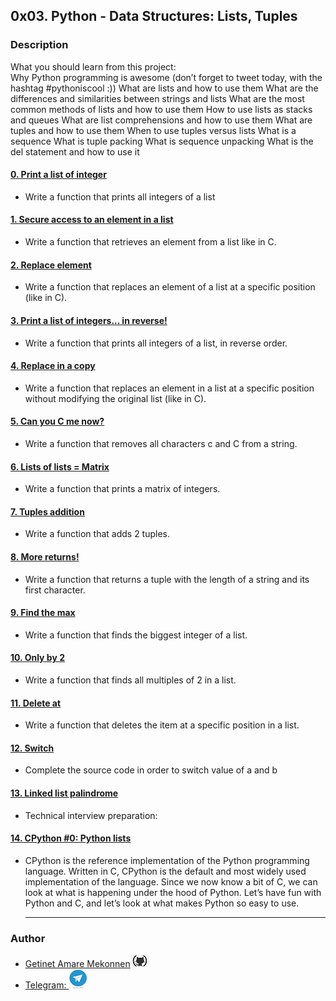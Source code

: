 ## 0x03. Python - Data Structures: Lists, Tuples
### Description
What you should learn from this project:
<br/>
Why Python programming is awesome (don’t forget to tweet today, with the hashtag #pythoniscool :)) What are lists and how to use them What are the differences and similarities between strings and lists What are the most common methods of lists and how to use them How to use lists as stacks and queues What are list comprehensions and how to use them What are tuples and how to use them When to use tuples versus lists What is a sequence What is tuple packing What is sequence unpacking What is the del statement and how to use it <br/>
#### [0. Print a list of integer](https://github.com/getinet1221/alx-higher_level_programming/blob/master/0x03-python-data_structures/0-print_list_integer.py)
-  Write a function that prints all integers of a list
#### [1. Secure access to an element in a list](https://github.com/getinet1221/alx-higher_level_programming/blob/master/0x03-python-data_structures/1-element_at.py)
-  Write a function that retrieves an element from a list like in C.
#### [2. Replace element](https://github.com/getinet1221/alx-higher_level_programming/blob/master/0x03-python-data_structures/2-replace_in_list.py)
-  Write a function that replaces an element of a list at a specific position (like in C).
#### [3. Print a list of integers... in reverse!](https://github.com/getinet1221/alx-higher_level_programming/blob/master/0x03-python-data_structures/3-print_reversed_list_integer.py)
-  Write a function that prints all integers of a list, in reverse order.
#### [4. Replace in a copy](https://github.com/getinet1221/alx-higher_level_programming/blob/master/0x03-python-data_structures/4-new_in_list.py)
-  Write a function that replaces an element in a list at a specific position without modifying the original list (like in C).
#### [5. Can you C me now?](https://github.com/getinet1221/alx-higher_level_programming/blob/master/0x03-python-data_structures/5-no_c.py)
-  Write a function that removes all characters c and C from a string.
#### [6. Lists of lists = Matrix](https://github.com/getinet1221/alx-higher_level_programming/blob/master/0x03-python-data_structures/6-print_matrix_integer.py)
-  Write a function that prints a matrix of integers.
#### [7. Tuples addition](https://github.com/getinet1221/alx-higher_level_programming/blob/master/0x03-python-data_structures/7-add_tuple.py)
-  Write a function that adds 2 tuples.
#### [8. More returns!](https://github.com/getinet1221/alx-higher_level_programming/blob/master/0x03-python-data_structures/8-multiple_returns.py)
-  Write a function that returns a tuple with the length of a string and its first character.
#### [9. Find the max](https://github.com/getinet1221/alx-higher_level_programming/blob/master/0x03-python-data_structures/9-max_integer.py)
-  Write a function that finds the biggest integer of a list.
#### [10. Only by 2](https://github.com/getinet1221/alx-higher_level_programming/blob/master/0x03-python-data_structures/10-divisible_by_2.py)
-  Write a function that finds all multiples of 2 in a list.
#### [11. Delete at](https://github.com/getinet1221/alx-higher_level_programming/blob/master/0x03-python-data_structures/11-delete_at.py)
-  Write a function that deletes the item at a specific position in a list.
#### [12. Switch](https://github.com/getinet1221/alx-higher_level_programming/blob/master/0x03-python-data_structures/12-switch.py)
-  Complete the source code in order to switch value of a and b
#### [13. Linked list palindrome](https://github.com/getinet1221/alx-higher_level_programming/blob/master/0x03-python-data_structures/13-is_palindrome.c)
-  Technical interview preparation:
#### [14. CPython #0: Python lists](https://github.com/getinet1221/alx-higher_level_programming/blob/master/0x03-python-data_structures/13-is_palindrome.c)
- CPython is the reference implementation of the Python programming language. Written in C, CPython is the default and most widely used implementation of the language. Since we now know a bit of C, we can look at what is happening under the hood of Python. Let’s have fun with Python and C, and let’s look at what makes Python so easy to use.<hr>
### Author
- [Getinet Amare Mekonnen](https://github.com/getinet1221)![click](https://github.com/getinet1221/alx-higher_level_programming/blob/master/0x03-python-data_structures/github.png)
- [Telegram: ](https://t.me/gama1221)
[![Click](https://github.com/getinet1221/alx-higher_level_programming/blob/master/0x03-python-data_structures/telegram.png)](https://t.me/gama1221)
